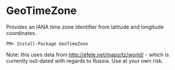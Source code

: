 GeoTimeZone
===========

Provides an IANA time zone identifier from latitude and longitude coordinates.

```
PM> Install-Package GeoTimeZone
```


Note: this uses data from http://efele.net/maps/tz/world/ - which is currently out-dated with regards to Russia.  Use at your own risk.
